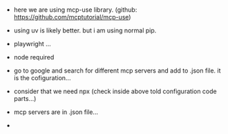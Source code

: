 # 

## 

### 

- here we are using mcp-use library.
(github: https://github.com/mcptutorial/mcp-use)

- using uv is likely better. but i am using normal pip. 

- playwright ... 

- node required

- go to google and search for different mcp servers and add to .json file. it is the cofiguration...

- consider that we need npx (check inside above told configuration code parts...)

- mcp servers are in .json file...

- 